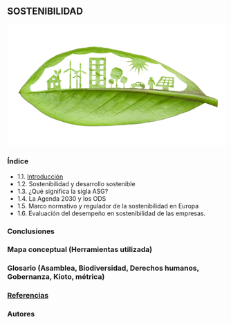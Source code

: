 ## SOSTENIBILIDAD

![imagen](img/sostenibilidad.jpg)

### Índice
* 1.1. [Introducción](introduccion.md)
* 1.2. Sostenibilidad y desarrollo sostenible
* 1.3. ¿Qué significa la sigla ASG?
* 1.4. La Agenda 2030 y los ODS
* 1.5. Marco normativo y regulador de la sostenibilidad en Europa
* 1.6. Evaluación del desempeño en sostenibilidad de las empresas.

### Conclusiones
### Mapa conceptual (Herramientas utilizada)
### Glosario (Asamblea, Biodiversidad, Derechos humanos, Gobernanza, Kioto, métrica)
### [Referencias](referencias.md)
### Autores



